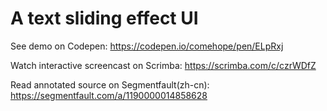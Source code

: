 # A text sliding effect UI

See demo on Codepen: https://codepen.io/comehope/pen/ELpRxj

Watch interactive screencast on Scrimba: https://scrimba.com/c/czrWDfZ

Read annotated source on Segmentfault(zh-cn): https://segmentfault.com/a/1190000014858628